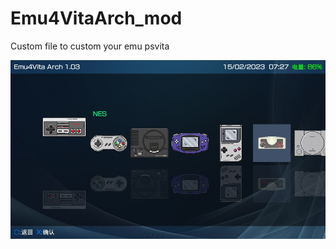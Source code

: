 # Emu4VitaArch_mod
Custom file to custom your emu psvita

![PHOTO](https://github.com/chronoss09/Emu4VitaArch_mod/blob/main/2023-02-15-072754-319539.jpg?raw=true)
